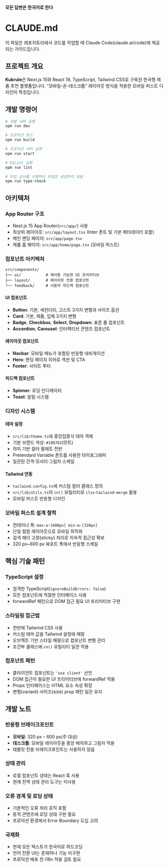 **모든 답변은 한국어로 한다**

# CLAUDE.md

이 파일은 레포지토리에서 코드를 작업할 때 Claude Code(claude.ai/code)에 제공되는 가이드입니다.

## 프로젝트 개요

**Kukrule**은 Next.js 15와 React 19, TypeScript, Tailwind CSS로 구축된 한국형 제품 추천 플랫폼입니다. “모바일-온-데스크톱” 레이아웃 방식을 적용한 모바일 퍼스트 디자인이 특징입니다.

## 개발 명령어

```bash
# 개발 서버 실행
npm run dev

# 프로덕션 빌드
npm run build

# 프로덕션 서버 실행
npm run start

# ESLint 실행
npm run lint

# 타입 검사를 수행하되 파일은 생성하지 않음
npm run type-check
```

## 아키텍처

### App Router 구조

* Next.js 15 App Router(`src/app/`) 사용
* 최상위 레이아웃: `src/app/layout.tsx` (Inter 폰트 및 기본 메타데이터 포함)
* 메인 랜딩 페이지: `src/app/page.tsx`
* 제품 홈 페이지: `src/app/home/page.tsx` (모바일 퍼스트)

### 컴포넌트 아키텍처

```
src/components/
├── ui/           # 재사용 가능한 UI 프리미티브
├── layout/       # 레이아웃 전용 컴포넌트
└── feedback/     # 사용자 피드백 컴포넌트
```

#### UI 컴포넌트

* **Button**: 기본, 세컨더리, 고스트 3가지 변형과 사이즈 옵션
* **Card**: 기본, 제품, 입체 3가지 변형
* **Badge**, **Checkbox**, **Select**, **Dropdown**: 표준 폼 컴포넌트
* **Accordion**, **Carousel**: 인터랙티브 콘텐츠 컴포넌트

#### 레이아웃 컴포넌트

* **Navbar**: 모바일 메뉴가 포함된 반응형 네비게이션
* **Hero**: 랜딩 페이지 히어로 섹션 및 CTA
* **Footer**: 사이트 푸터

#### 피드백 컴포넌트

* **Spinner**: 로딩 인디케이터
* **Toast**: 알림 시스템

### 디자인 시스템

#### 테마 설정

* `src/lib/theme.ts`에 중앙집중식 테마 객체
* 기본 브랜드 색상: `#19D7D2`(민트)
* 의미 기반 컬러 팔레트 전반
* Pretendard Variable 폰트를 사용한 타이포그래피
* 일관된 간격·모서리·그림자 스케일

#### Tailwind 연동

* `tailwind.config.ts`에 커스텀 컬러 클래스 정의
* `src/lib/utils.ts`의 `cn()` 유틸리티로 `clsx`·`tailwind-merge` 활용
* 모바일 퍼스트 반응형 디자인

### 모바일 퍼스트 설계 철학

* 컨테이너 폭: `max-w-[600px] min-w-[320px]`
* 단일 컬럼 레이아웃으로 모바일 최적화
* 검색 헤더 고정(sticky) 처리로 지속적 접근성 확보
* 320 px\~600 px 뷰포트 폭에서 반응형 스케일

## 핵심 기술 패턴

### TypeScript 설정

* 엄격한 TypeScript(`ignoreBuildErrors: false`)
* 모든 컴포넌트에 적절한 인터페이스 사용
* forwardRef 패턴으로 DOM 접근 필요 UI 프리미티브 구현

### 스타일링 접근법

* 전반에 Tailwind CSS 사용
* 커스텀 테마 값을 Tailwind 설정에 매핑
* 오브젝트 기반 스타일 매핑으로 컴포넌트 변형 관리
* 조건부 클래스에 `cn()` 유틸리티 일관 적용

### 컴포넌트 패턴

* 클라이언트 컴포넌트는 `'use client'` 선언
* DOM 접근이 필요한 UI 프리미티브에 forwardRef 적용
* Props 인터페이스는 HTML 요소 속성 확장
* 변형(variant)·사이즈(size) prop 패턴 일관 유지

## 개발 노트

### 반응형 브레이크포인트

* **모바일**: 320 px – 600 px(주 대상)
* **데스크톱**: 모바일 레이아웃을 중앙 배치하고 그림자 적용
* 태블릿 전용 브레이크포인트는 사용하지 않음

### 상태 관리

* 로컬 컴포넌트 상태는 React 훅 사용
* 현재 전역 상태 관리 도구는 미사용

### 오류 경계 및 로딩 상태

* 기본적인 오류 처리 로직 포함
* 동적 콘텐츠에 로딩 상태 구현 필요
* 프로덕션 환경에서 Error Boundary 도입 고려

### 국제화

* 현재 모든 텍스트가 한국어로 하드코딩
* 언어 전환 UI는 존재하나 기능 미구현
* 프로덕션 배포 전 i18n 적용 검토 필요